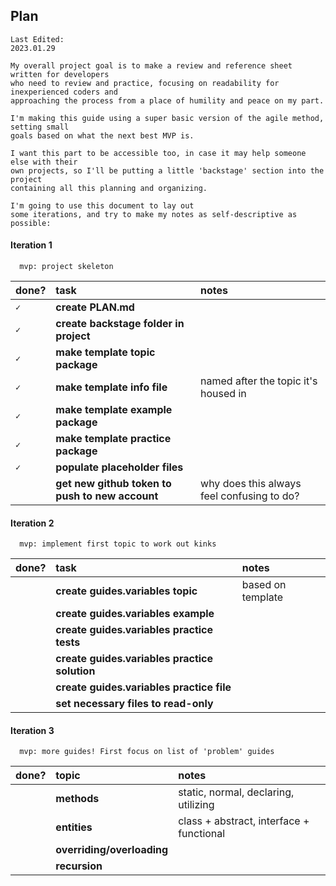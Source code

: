 
## Plan

```
Last Edited:
2023.01.29

My overall project goal is to make a review and reference sheet written for developers
who need to review and practice, focusing on readability for inexperienced coders and
approaching the process from a place of humility and peace on my part.

I'm making this guide using a super basic version of the agile method, setting small
goals based on what the next best MVP is. 

I want this part to be accessible too, in case it may help someone else with their
own projects, so I'll be putting a little 'backstage' section into the project
containing all this planning and organizing. 

I'm going to use this document to lay out 
some iterations, and try to make my notes as self-descriptive as possible:
```
#### Iteration 1

```http
  mvp: project skeleton
```

| done? | task     | notes                       |
| :-------- | :------- | :-------------------------------- |
| `✓`      | **create PLAN.md** |  |
| `✓`      | **create backstage folder in project** |  |
| `✓`      | **make template topic package** | |
| `✓`      | **make template info file** | named after the topic it's housed in |
| `✓`      | **make template example package** |  |
| `✓`      | **make template practice package** |  |
| `✓`      | **populate placeholder files** |  |
| ` `      | **get new github token to push to new account** | why does this always feel confusing to do? |

#### Iteration 2

```http
  mvp: implement first topic to work out kinks
```

| done? | task     | notes                       |
| :-------- | :------- | :-------------------------------- |
| ` `      | **create guides.variables topic** | based on template |
| ` `      | **create guides.variables example** |  |
| ` `      | **create guides.variables practice tests** | |
| ` `      | **create guides.variables practice solution** |  |
| ` `      | **create guides.variables practice file** | |
| ` `      | **set necessary files to read-only** |  |


#### Iteration 3

```http
  mvp: more guides! First focus on list of 'problem' guides 
```

| done? | topic     | notes                       |
| :-------- | :------- | :-------------------------------- |
| ` `      | **methods** | static, normal, declaring, utilizing |
| ` `      | **entities** | class + abstract, interface + functional |
| ` `      | **overriding/overloading** | |
| ` `      | **recursion** |  |

